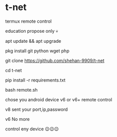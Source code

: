 # t-net
termux remote control

education propose only 💀

apt update && apt upgrade

pkg install git python wget php

git clone https://github.com/shehan-9909/t-net

cd t-net

pip install -r requirements.txt

bash remote.sh

chose you android device v6 or v6+ remote control

v8 sent your port,ip,password

v6 No more

control eny device 
😉😉😉
